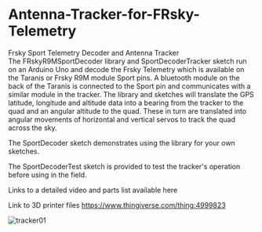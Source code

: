 # Antenna-Tracker-for-FRsky-Telemetry
Frsky Sport Telemetry Decoder and Antenna Tracker  
The FRskyR9MSportDecoder library and SportDecoderTracker sketch run on an Arduino Uno and decode the Frsky Telemetry which is available on the Taranis or Frsky R9M module Sport pins. A bluetooth module on the back of the Taranis is connected to the Sport pin and communicates with a similar module in the tracker. The library and sketches will translate the GPS latitude, longitude and altitude data into a bearing from the tracker to the quad and an angular altitude to the quad. These in turn are translated into angular movements of horizontal and vertical servos to track the quad across the sky.

The SportDecoder sketch demonstrates using the library for your own sketches.

The SportDecoderTest sketch is provided to test the tracker's operation before using in the field.

Links to a detailed video and parts list available here

Link to 3D printer files https://www.thingiverse.com/thing:4999823

![tracker01](https://user-images.githubusercontent.com/13920701/136672814-b28054df-c4d4-4425-82c3-7b1e532ee1ee.jpg)



